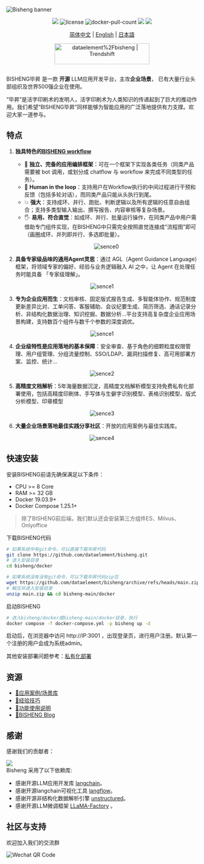 <img src="https://dataelem.com/bs/face.png" alt="Bisheng banner">

<p align="center">
    <a href="https://dataelem.feishu.cn/wiki/ZxW6wZyAJicX4WkG0NqcWsbynde"><img src="https://img.shields.io/badge/docs-Wiki-brightgreen"></a>
    <img src="https://img.shields.io/github/license/dataelement/bisheng" alt="license"/>
    <img src="https://img.shields.io/docker/pulls/dataelement/bisheng-frontend" alt="docker-pull-count" />
    <a href=""><img src="https://img.shields.io/github/last-commit/dataelement/bisheng"></a>
    <a href="https://star-history.com/#dataelement/bisheng&Timeline"><img src="https://img.shields.io/github/stars/dataelement/bisheng?color=yellow"></a> 
</p>
<p align="center">
  <a href="./README_CN.md">简体中文</a> |
  <a href="./README.md">English</a> |
  <a href="./README_JPN.md">日本語</a>
</p>

<p align="center">
  <a href="https://trendshift.io/repositories/717" target="_blank"><img src="https://trendshift.io/api/badge/repositories/717" alt="dataelement%2Fbisheng | Trendshift" style="width: 250px; height: 55px;" width="250" height="55"/></a>
</p>
<div class="column" align="middle">
  <!-- <a href="https://bisheng.slack.com/join/shared_invite/"> -->
    <!-- <img src="https://img.shields.io/badge/Join-Slack-orange" alt="join-slack"/> -->
  </a>
  <!-- <img src="https://img.shields.io/github/license/bisheng-io/bisheng" alt="license"/> -->
  <!-- <img src="https://img.shields.io/docker/pulls/bisheng-io/bisheng" alt="docker-pull-count" /> -->
</div>


BISHENG毕昇 是一款 <b>开源</b> LLM应用开发平台，主攻<b>企业场景</b>， 已有大量行业头部组织及世界500强企业在使用。

“毕昇”是活字印刷术的发明人，活字印刷术为人类知识的传递起到了巨大的推动作用。我们希望“BISHENG毕昇”同样能够为智能应用的广泛落地提供有力支撑。欢迎大家一道参与。


## 特点 
1. **独具特色的[BISHENG workflow](https://dataelem.feishu.cn/wiki/R7HZwH5ZGiJUDrkHZXicA9pInif)**
   
   - 🧩 **独立、完备的应用编排框架**：可在一个框架下实现各类任务（同类产品需要被 bot 调用，或划分成 chatflow 与 workflow 来完成不同类型的任务）。
   - 🔄 **Human in the loop**：支持用户在Workflow执行的中间过程进行干预和反馈（包括多轮对话），而同类产品只能从头执行到尾。
   - 💥 **强大**：支持成环、并行、跑批、判断逻辑以及所有逻辑的任意自由组合；支持多类型输入输出、撰写报告、内容审核等复杂场景。
   - 🖐️ **易用、符合直觉**：如成环、并行、批量运行操作，在同类产品中用户需借助专门组件实现，在BISHENG中只需完全按照直觉连接成“流程图”即可（画圈成环、并列即并行、多选即批量）。
   <p align="center"><img src="https://dataelem.com/bs/bisheng_workflow.png" alt="sence0"></p>
   
2. **具备专家级品味的通用Agent灵思**：通过 AGL（Agent Guidance Language）框架，将领域专家的偏好、经验与业务逻辑融入 AI 之中，让 Agent 在处理任务时能具备 「专家级理解」。
<p align="center"><img src="https://dataelem.com/bs/Linsight.jpeg" alt="sence1"></p>  

3. **专为企业应用而生**：文档审核、固定版式报告生成、多智能体协作、规范制度更新差异比对、工单问答、客服辅助、会议纪要生成、简历筛选、通话记录分析、非结构化数据治理、知识挖掘、数据分析...平台支持高复杂度企业应用场景构建，支持数百个组件与数千个参数的深度调优。
<p align="center"><img src="https://dataelem.com/bs/chat.png" alt="sence1"></p>

4. **企业级特性是应用落地的基本保障**：安全审查、基于角色的细颗粒度权限管理、用户组管理、分组流量控制、SSO/LDAP、漏洞扫描修复、高可用部署方案、监控、统计...
<p align="center"><img src="https://dataelem.com/bs/pro.png" alt="sence2"></p>

5. **高精度文档解析**：5年海量数据沉淀，高精度文档解析模型支持免费私有化部署使用，包括高精度印刷体、手写体与生僻字识别模型、表格识别模型、版式分析模型、印章模型
<p align="center"><img src="https://dataelem.com/bs/ocr.png" alt="sence3"></p>

6. **大量企业场景落地最佳实践分享社区**：开放的应用案例与最佳实践库。
<p align="center"><img src="https://dataelem.com/bs/sence.png" alt="sence4"></p>


## 快速安装 

安装BISHENG前请先确保满足以下条件：
- CPU >= 8 Core
- RAM >= 32 GB
- Docker 19.03.9+
- Docker Compose 1.25.1+
> 除了BISHENG前后端，我们默认还会安装第三方组件ES、Milvus、Onlyoffice

下载BISHENG代码
```bash
# 如果系统中有git命令，可以直接下载毕昇代码
git clone https://github.com/dataelement/bisheng.git
# 进入安装目录
cd bisheng/docker

# 如果系统没有没有git命令，可以下载毕昇代码zip包
wget https://github.com/dataelement/bisheng/archive/refs/heads/main.zip
# 解压并进入安装目录
unzip main.zip && cd bisheng-main/docker
```
启动BISHENG
```bash
# 进入bisheng/docker或bisheng-main/docker目录，执行
docker compose -f docker-compose.yml -p bisheng up -d
```
启动后，在浏览器中访问 http://IP:3001 ，出现登录页，进行用户注册。默认第一个注册的用户会成为系统admin。

其他安装部署问题参考：[私有化部署](https://dataelem.feishu.cn/wiki/BSCcwKd4Yiot3IkOEC8cxGW7nPc)


## 资源
- [📄应用案例/场景库](https://dataelem.feishu.cn/wiki/ZfkmwLPfeiAhQSkK2WvcX87unxc)
- [📄经验技巧](https://dataelem.feishu.cn/wiki/OWFRwknFaiIMajke4m5cFeLrnie)
- [📄功能使用说明](https://dataelem.feishu.cn/wiki/WxH6wubbAiBkRIkSEyecmpDMnjF)
- [📄BISHENG Blog](https://dataelem.feishu.cn/wiki/BiNowcaYWilewdksXQ5cZl3tnzy)


## 感谢 

感谢我们的贡献者：

<a href="https://github.com/dataelement/bisheng/graphs/contributors">
  <img src="https://contrib.rocks/image?repo=dataelement/bisheng" />
</a>


<br>
Bisheng 采用了以下依赖库:

- 感谢开源LLM应用开发库 [langchain](https://github.com/langchain-ai/langchain)。
- 感谢开源langchain可视化工具 [langflow](https://github.com/logspace-ai/langflow)。
- 感谢开源非结构化数据解析引擎 [unstructured](https://github.com/Unstructured-IO/unstructured)。
- 感谢开源LLM微调框架 [LLaMA-Factory](https://github.com/hiyouga/LLaMA-Factory) 。


## 社区与支持 
欢迎加入我们的交流群

<img src="https://www.dataelem.com/nstatic/qrcode.png" alt="Wechat QR Code">


<!--
## Star History

[![Star History Chart](https://api.star-history.com/svg?repos=dataelement/bisheng&type=Date)](https://star-history.com/#dataelement/bisheng&Date)
-->
